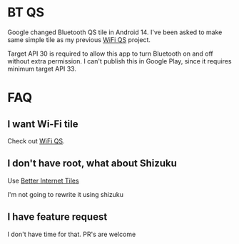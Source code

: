 # BT QS

Google changed Bluetooth QS tile in Android 14.
I've been asked to make same simple tile as my previous [WiFi QS](https://github.com/rostopira/wifi_qs) project.

Target API 30 is required to allow this app to turn Bluetooth on and off without extra permission.
I can't publish this in Google Play, since it requires minimum target API 33.

# FAQ

## I want Wi-Fi tile

Check out [WiFi QS](https://github.com/rostopira/wifi_qs).

## I don't have root, what about Shizuku

Use [Better Internet Tiles](https://play.google.com/store/apps/details?id=be.casperverswijvelt.unifiedinternetqs)

I'm not going to rewrite it using shizuku

## I have feature request

I don't have time for that. PR's are welcome
